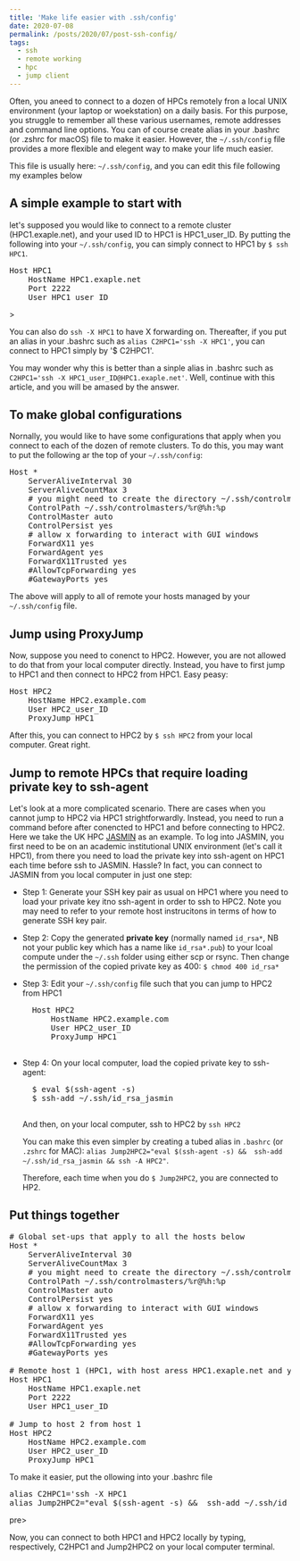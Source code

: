 ```yaml
---
title: 'Make life easier with .ssh/config'
date: 2020-07-08
permalink: /posts/2020/07/post-ssh-config/
tags:
  - ssh
  - remote working
  - hpc
  - jump client
---
```


Often, you aneed to connect to a dozen of HPCs remotely fron a local UNIX environment (your laptop or woekstation) on a daily basis. For this purpose, you struggle to remember all these various usernames, remote addresses and command line options. You can of course create alias in your .bashrc (or .zshrc for macOS) file to make it easier. However, the `~/.ssh/config` file provides a more flexible and elegent way to make your life much easier. 

This file is usually here: `~/.ssh/config`, and you can edit this file following my examples below

## A simple example to start with
let's supposed you would like to connect to a remote cluster (HPC1.exaple.net), and your used ID to HPC1 is HPC1_user_ID. By putting the following into your `~/.ssh/config`, you can simply connect to HPC1 by `$ ssh HPC1`.
<pre>
Host HPC1
	HostName HPC1.exaple.net
	Port 2222
	User HPC1_user_ID
</pre>>
You can also do `ssh -X HPC1` to have X forwarding on. Thereafter, if you put an alias in your .bashrc such as `alias C2HPC1='ssh -X HPC1'`, you can connect to HPC1 simply by '$ C2HPC1'. 

You may wonder why this is better than a sinple alias in .bashrc such as `C2HPC1='ssh -X HPC1_user_ID@HPC1.exaple.net'`. Well, continue with this article, and you will be amased by the answer. 

## To make global configurations
Nornally, you would like to have some configurations that apply when you connect to each of the dozen of remote clusters. To do this, you may want to put the following ar the top of your `~/.ssh/config`:
<pre>
Host *
	ServerAliveInterval 30
	ServerAliveCountMax 3
	# you might need to create the directory ~/.ssh/controlmasters/
	ControlPath ~/.ssh/controlmasters/%r@%h:%p
	ControlMaster auto
	ControlPersist yes
	# allow x forwarding to interact with GUI windows
	ForwardX11 yes
	ForwardAgent yes
	ForwardX11Trusted yes
	#AllowTcpForwarding yes
	#GatewayPorts yes
</pre>
The above will apply to all of remote your hosts managed by your `~/.ssh/config` file.


## Jump using ProxyJump
Now, suppose you need to conenct to HPC2. However, you are not allowed to do that from your local computer directly. Instead, you have to first jump to HPC1 and then connect to HPC2 from HPC1. Easy peasy:
<pre>
Host HPC2
	HostName HPC2.example.com
	User HPC2_user_ID
	ProxyJump HPC1
</pre>
After this, you can connect to HPC2 by `$ ssh HPC2` from your local computer. Great right. 

## Jump to remote HPCs that require loading private key to ssh-agent
Let's look at a more complicated scenario. There are cases when you cannot jump to HPC2 via HPC1 strightforwardly. Instead, you need to run a command before after conencted to HPC1 and before connecting to HPC2. 
Here we take the UK HPC [JASMIN](https://help.jasmin.ac.uk/article/187-login) as an example. To log into JASMIN, you first need to be on an academic institutional UNIX environment (let's call it HPC1), from there you need to load the private key into ssh-agent on HPC1 each time before ssh to JASMIN. Hassle? In fact, you can connect to JASMIN from you local computer in just one step: 

- Step 1: Generate your SSH key pair as usual on HPC1 where you need to load your private key itno ssh-agent in order to ssh to HPC2. Note you may need to refer to your remote host instrucitons in terms of how to generate SSH key pair. 
- Step 2: Copy the generated **private key** (normally named `id_rsa*`, NB not your public key which has a name like `id_rsa*.pub`) to your lcoal compute under the `~/.ssh` folder using either scp or rsync. Then change the permission of the copied private key as 400: `$ chmod 400 id_rsa*`
- Step 3: Edit your `~/.ssh/config` file such that you can jump to HPC2 from HPC1
	<pre>
	Host HPC2
		HostName HPC2.example.com
		User HPC2_user_ID
		ProxyJump HPC1
	</pre>

- Step 4: On your local computer, load the copied private key to ssh-agent:
	<pre>
	$ eval $(ssh-agent -s)
	$ ssh-add ~/.ssh/id_rsa_jasmin
	</pre>
	And then, on your local computer, ssh to HPC2 by `ssh HPC2`
	
	You can make this even simpler by creating a tubed alias in `.bashrc` (or `.zshrc` for MAC): 
	`alias Jump2HPC2="eval $(ssh-agent -s) &&  ssh-add ~/.ssh/id_rsa_jasmin && ssh -A HPC2"`. 
	
	Therefore, each time when you do `$ Jump2HPC2`, you are connected to HP2.


## Put things together

<pre>
# Global set-ups that apply to all the hosts below
Host *
	ServerAliveInterval 30
	ServerAliveCountMax 3
	# you might need to create the directory ~/.ssh/controlmasters/
	ControlPath ~/.ssh/controlmasters/%r@%h:%p
	ControlMaster auto
	ControlPersist yes
	# allow x forwarding to interact with GUI windows
	ForwardX11 yes
	ForwardAgent yes
	ForwardX11Trusted yes
	#AllowTcpForwarding yes
	#GatewayPorts yes

# Remote host 1 (HPC1, with host aress HPC1.exaple.net and your user ID HPC1_user_ID)
Host HPC1
	HostName HPC1.exaple.net
	Port 2222
	User HPC1_user_ID

# Jump to host 2 from host 1 
Host HPC2
	HostName HPC2.example.com
	User HPC2_user_ID
	ProxyJump HPC1
</pre>

To make it easier, put the ollowing into your .bashrc file
<pre>
alias C2HPC1='ssh -X HPC1
alias Jump2HPC2="eval $(ssh-agent -s) &&  ssh-add ~/.ssh/id_rsa_jasmin && ssh -A HPC2"
</pre>pre>

Now, you can connect to both HPC1 and HPC2 locally by typing, respectively, C2HPC1 and Jump2HPC2 on your local computer terminal.


